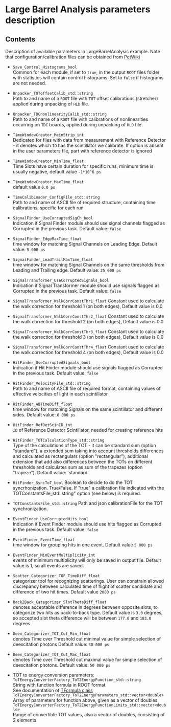 # Large Barrel Analysis parameters description

## Contents
Description of available parameters in LargeBarrelAnalysis example. Note that configuration/calibration files can be obtained from [PetWiki](http://koza.if.uj.edu.pl/petwiki/index.php/Default_settings_and_parameters_used_in_the_analyses)

- `Save_Control_Histograms_bool`  
Common for each module, if set to `true`, in the output `ROOT` files folder with statistics will contain control histograms. Set to `false` if histograms are not needed.

- `Unpacker_TOToffsetCalib_std::string`  
Path to and name of a `ROOT` file with `TOT` offset calibrations (stretcher) applied during unpacking of `HLD` file.

- `Unpacker_TDCnonlinearityCalib_std::string`  
Path to and name of a `ROOT` file with calibrations of nonlinearities occurring on `TDC` boards, applied during unpacking of `HLD` file.

- `TimeWindowCreator_MainStrip_int`  
Dedicated for files with data from measurement with Reference Detector - it denotes which `ID` has the scintillator we calibrate. If option is absent in the user parameters file, part with reference detector is ignored

- `TimeWindowCreator_MinTime_float`  
Time Slots have certain duration for specific runs, minimum time is usually negative, default value `-1*10^6 ps`

- `TimeWindowCreator_MaxTime_float`  
default value `0.0 ps`

- `TimeCalibLoader_ConfigFile_std::string`  
Path to and name of ASCII file of required structure, containing time calibrations, specific for each run

- `SignalFinder_UseCorruptedSigCh_bool`  
Indication if Signal Finder module should use signal channels flagged as Corrupted in the previous task. Default value: `false`

- `SignalFinder_EdgeMaxTime_float`  
time window for matching Signal Channels on Leading Edge. Default value: `5 000 ps`

- `SignalFinder_LeadTrailMaxTime_float`  
time window for matching Signal Channels on the same thresholds from Leading and Trailing edge. Default value: `25 000 ps`

- `SignalTransformer_UseCorruptedSignals_bool`  
Indication if Signal Transformer module should use signals flagged as Corrupted in the previous task. Default value: `false`

- `SignalTransformer_WalkCorrConstThr1_float`
Constant used to calculate the walk correction for threshold 1 (on both edges), Default value is 0.0

- `SignalTransformer_WalkCorrConstThr2_float`
Constant used to calculate the walk correction for threshold 2 (on both edges), Default	value is 0.0

- `SignalTransformer_WalkCorrConstThr3_float`
Constant used to calculate the walk correction for threshold 3 (on both edges), Default	value is 0.0

- `SignalTransformer_WalkCorrConstThr4_float`
Constant used to calculate the walk correction for threshold 4 (on both edges),	Default value is 0.0

- `HitFinder_UseCorruptedSignals_bool`  
Indication if Hit Finder module should use signals flagged as Corrupted in the previous task. Default value: `false`

- `HitFinder_VelocityFile_std::string`  
Path to and name of ASCII file of required format, containing values of effective velocities of light in each scintillator

- `HitFinder_ABTimeDiff_float`  
time window for matching Signals on the same scintillator and different sides. Default value: `6 000 ps`

- `HitFinder_RefDetScinID_int`  
`ID` of Reference Detector Scintillator, needed for creating reference hits

- `HitFinder_TOTCalculationType_std::string`  
Type of the calculations of the TOT - it can be standard sum (option "standard"), a extended sum taking into account thresholds differences and calculated as rectangulars (option "rectangular"), additional extension that add also differences between the TOTs on different thresholds and calculates sum as sum of the trapezes (option "trapeze"). Default value: 'standard'

- `HitFinder_SyncToT_bool`
Boolean to decide to do the TOT syncrhonization. True/False. If "true" a calibration file indicated with the TOTConstantsFile_std::string" option (see below) is required.

- `TOTConstantsFile_std::string`
Path and json calibrationFile for the TOT synchronization.

- `EventFinder_UseCorruptedHits_bool`  
Indication if Event Finder module should use hits flagged as Corrupted in the previous task. Default value: `false`

- `EventFinder_EventTime_float`  
time window for grouping hits in one event. Default value `5 000 ps`

- `EventFinder_MinEventMultiplicity_int`  
events of minimum multiplicity will only be saved in output file. Default value is 1, so all events are saved.

- `Scatter_Categorizer_TOF_TimeDiff_float`  
categorizer tool for recognizing scatterings. User can constrain allowed discrepancy between calculated time of flight of scatter candidate and difference of two hit times. Default value `2000 ps`

- `Back2Back_Categorizer_SlotThetaDiff_float`  
denotes acceptable difference in degrees between opposite slots, to categorize two hits as back-to-back type. Default value is `3.0` degrees, so accepted slot theta difference will be between `177.0` and `183.0` degrees.

- `Deex_Categorizer_TOT_Cut_Min_float`  
denotes Time over Threshold cut minimal value for simple selection of deexcitation photons Default value: `30 000 ps`

- `Deex_Categorizer_TOT_Cut_Max_float`  
denotes Time over Threshold cut maximal value for simple selection of deexcitation photons. Default value: `50 000 ps`

- TOT to energy conversion parameters:  
`ToTEnergyConverterFactory_ToT2EnergyFunction_std::string`  
String with function formula in ROOT format  
See documentation of [TFormula class](https://root.cern.ch/doc/master/classTFormula.html)
`ToTEnergyConverterFactory_ToT2EnergyParameters_std::vector<double>`  
Array of parameters for function above, given as a vector of doubles  
`ToTEnergyConverterFactory_ToT2EnergyFunctionLimits_std::vector<double>`  
Range of convertible TOT values, also a vector of doubles, consisting of 2 elements  
